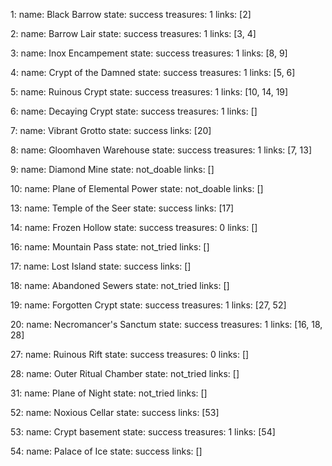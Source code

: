 1:
  name: Black Barrow
  state: success
  treasures: 1
  links: [2]

2:
  name: Barrow Lair
  state: success
  treasures: 1
  links: [3, 4]

3:
  name: Inox Encampement
  state: success
  treasures: 1
  links: [8, 9]

4:
  name: Crypt of the Damned
  state: success
  treasures: 1
  links: [5, 6]

5:
  name: Ruinous Crypt
  state: success
  treasures: 1
  links: [10, 14, 19]

6:
  name: Decaying Crypt
  state: success
  treasures: 1
  links: []

7:
  name: Vibrant Grotto
  state: success
  links: [20]

8:
  name: Gloomhaven Warehouse
  state: success
  treasures: 1
  links: [7, 13]

9:
  name: Diamond Mine
  state: not_doable
  links: []

10:
  name: Plane of Elemental Power
  state: not_doable
  links: []

13:
  name: Temple of the Seer
  state: success
  links: [17]

14:
  name: Frozen Hollow
  state: success
  treasures: 0
  links: []

16:
  name: Mountain Pass
  state: not_tried
  links: []

17:
  name: Lost Island
  state: success
  links: []

18:
  name: Abandoned Sewers
  state: not_tried
  links: []

19:
  name: Forgotten Crypt
  state: success
  treasures: 1
  links: [27, 52]

20:
  name: Necromancer's Sanctum
  state: success
  treasures: 1
  links: [16, 18, 28]

27:
  name: Ruinous Rift
  state: success
  treasures: 0
  links: []

28:
  name: Outer Ritual Chamber
  state: not_tried
  links: []

31:
  name: Plane of Night
  state: not_tried
  links: []

52:
  name: Noxious Cellar
  state: success
  links: [53]

53:
  name: Crypt basement
  state: success
  treasures: 1
  links: [54]

54:
  name: Palace of Ice
  state: success
  links: []
